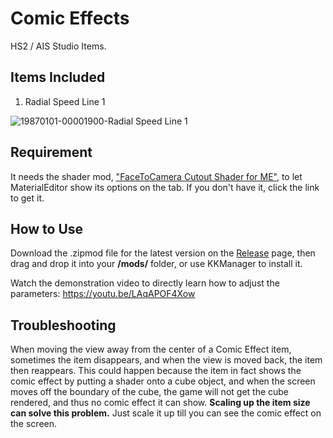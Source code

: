 # Comic Effects
HS2 / AIS Studio Items.

## Items Included
1. Radial Speed Line 1

![19870101-00001900-Radial Speed Line 1](https://github.com/user-attachments/assets/8392cb0e-53b7-4a6e-9d38-84eb4ef27c23)


## Requirement
It needs the shader mod, ["FaceToCamera Cutout Shader for ME"](https://github.com/Blatke/FaceToCamera-Cutout-Shader-for-ME/releases), to let MaterialEditor show its options on the tab. If you don't have it, click the link to get it.

## How to Use
Download the .zipmod file for the latest version on the [Release](https://github.com/Blatke/Comic-Effects/releases) page, then drag and drop it into your **/mods/** folder, or use KKManager to install it.

Watch the demonstration video to directly learn how to adjust the parameters: https://youtu.be/LAqAPOF4Xow

## Troubleshooting
When moving the view away from the center of a Comic Effect item, sometimes the item disappears, and when the view is moved back, the item then reappears. This could happen because the item in fact shows the comic effect by putting a shader onto a cube object, and when the screen moves off the boundary of the cube, the game will not get the cube rendered, and thus no comic effect it can show. **Scaling up the item size can solve this problem.** Just scale it up till you can see the comic effect on the screen. 
